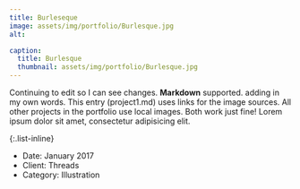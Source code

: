 ```yaml
---
title: Burleseque
image: assets/img/portfolio/Burlesque.jpg
alt:

caption:
  title: Burlesque
  thumbnail: assets/img/portfolio/Burlesque.jpg
---
```

Continuing to edit so I can see changes. **Markdown** supported. adding in my own words. This entry (project1.md) uses links for the image sources. All other projects in the portfolio use local images. Both work just fine! Lorem ipsum dolor sit amet, consectetur adipisicing elit.

{:.list-inline}
- Date: January 2017
- Client: Threads
- Category: Illustration
